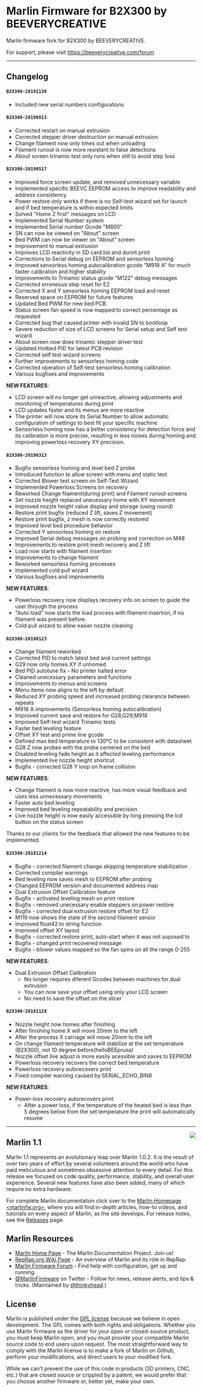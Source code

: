 # Marlin Firmware for B2X300 by BEEVERYCREATIVE
Marlin firmware fork for B2X300 by BEEVERYCREATIVE.

For support, please visit https://beeverycreative.com/forum

---

## Changelog

#### `B2X300-20191130`
- Included new serial numbers configurations 

#### `B2X300-20190813`
- Corrected restart on manual extrusion
- Corrected stepper driver destruction on manual extrusion
- Change filament now only times out when unloading
- Filament runout is now more resistant to false detections
- About screen trinamic test only runs when still to avoid step loss

#### `B2X300-20190517`
- Improved force screen update, and removed unnecessary variable
- Implemented specific BEEVC EEPROM access to improve readability and address consistency
- Power restore only works if there is no Self-test wizard set for launch and if bed temperature is within expected limits
- Solved "Home Z first" messages on LCD
- Implemented Serial Number system
- Implemented Serial number Gcode "M800"
- SN can now be viewed on "About" screen
- Bed PWM can now be viewer on "About" screen
- Improvement to manual extrusion
- Improves LCD reactivity in SD card list and durint print
- Corrections to Serial debug on EEPROM and sensorless homing
- Improved sensorless homing autocalibration gcode "M918 A" for much faster calibration and higher stability
- Improvements to Trinamic status gcode "M122" debug messages
- Corrected erroneous step reset for E2
- Corrected X and Y sensorless homing EEPROM load and reset
- Reserved space on EEPROM for future features
- Updated Bed PWM for new bed PCB
- Status screen fan speed is now mapped to correct percentage as requested
- Corrected bug that caused printer with invalid SN to bootloop
- Severe reduction of size of LCD screens for Serial setup and Self test wizard
- About screen now does trinamic stepper driver test
- Updated Hotbed PID for latest PCB revision
- Corrected self test wizard screens
- Further improvements to sensorless homing code
- Corrected operation of Self-test sensorless homing calibration
- Various bugfixes and improvements

**NEW FEATURES**: 
- LCD screen will no longer get unreactive, allowing adjustments and monitoring of temperatures during print
- LCD updates faster and its menus are more reactive
- The printer will now store its Serial Number to allow automatic configuration of settings to best fit your specific machine
- Sensorless homing now has a better consistency for detection force and its calibration is more precise, resulting in less noises during homing and improving powerloss recovery XY precision.

#### `B2X300-20190313`
- Bugfix sensorless homing and level bed Z probe
- Introduced function to allow screen with menu and static text
- Corrected Blower test screen on Self-Test Wizard
- Implemented Powerloss Screens on recovery
- Reworked Change filament(during print) and Filament runout screens
- Set nozzle height replaced unecessary home with XY movement
- Improved nozzle height value display and storage (using round)
- Restore print bugfix (reduced Z lift, saves Z movement)
- Restore print bugfix, z mesh is now correctly restored
- Improved level bed procedure behavior
- Corrected Y sensorless homing on restore
- Improved Serial debug messages on probing and correction on M48
- Improvements to restore print mesh recovery and Z lift
- Load now starts with filament insertion
- Improvements to change filament
- Reworked sensorless homing processes
- Implemented cold pull wizard
- Various bugfixes and improvements

**NEW FEATURES**: 
- Powerloss recovery now displays recovery info on screen to guide the user through the process
- "Auto load" now starts the load process with filament insertion, if no filament was present before.
- Cold pull wizard to allow easier nozzle cleaning


#### `B2X300-20190123`
- Change filament reworked
- Corrected PID to match latest bed and current settings
- G29 now only homes XY if unhomed
- Bed PID autotune fix - No printer halted error
- Cleaned unecessary parameters and functions
- Improvements to menus and screens
- Menu items now aligns to the left by default
- Reduced XY probing speed and increased probing clearance between repeats
- M918 A improvements (Sensorless homing autocalibration)
- Improved current save and restore for G28,G29,M918
- Improved Self-test wizard Trinamic tests
- Faster bed leveling feature
- Offset XY test and prime line gcode
- Defined max bed temperature to 130ºC to be consistent with datasheet
- G28 Z now probes with the probe centered on the bed
- Disabled leveling fade height as it affected leveling performance
- Implemented live nozzle height shortcut
- Bugfix - corrected G28 Y loop on frame collision

**NEW FEATURES**: 
- Change filament is now more reactive, has more visual feedback and uses less unnecessary movements
- Faster auto bed leveling
- Improved bed leveling repeatability and precision
- Live nozzle height is now easily accessible by long pressing the lcd button on the status screen

Thanks to our clients for the feedback that allowed the new features to be implemented.

#### `B2X300-20181214`
- Bugfix - corrected filament change skipping temperature stabilization
- Corrected compiler warnings
- Bed leveling now saves mesh to EEPROM after probing
- Changed EEPROM version and documented address map
- Dual Extrusion Offset Calibration feature
- Bugfix - activated leveling mesh on print restore
- Bugfix - removed unecessary enable steppers on power restore
- Bugfix - corrected dual extrusion restore offset for E2
- M119 now shows the state of the second filament sensor
- Improved float42 to string function
- Improved offset XY layout
- Bugfix - corrected restore print, auto-start when it was not suposed to
- Bugfix - changed print recovered message
- Bugfix - blower values mapped so the fan spins on all the range 0-255

**NEW FEATURES**: 
- Dual Extrusion Offset Calibration 
	- No longer requires diferent Gcodes between machines for dual extrusion
    - You can now save your offset using only your LCD screen
	- No need to save the offset on the slicer


#### `B2X300-20181128`
- Nozzle height now homes after finishing
- After finishing home X will move 20mm to the left
- After the process X carriage will move 20mm to the left
- On change filament temperature will stabilize at the set temperature (B2X300), not 10 degree before(helloBEEprusa)
- Nozzle offset live adjust is more easily acessible and saves to EEPROM
- Powerloss recovery recovers the correct bed temperature
- Powerloss recovery autorecovers print
- Fixed compiler warning caused by SERIAL_ECHO_BIN8

**NEW FEATURES**: 
- Power-loss recovery autorecovers print
    - After a power loss, if the temperature of the heated bed is less than 5 degrees below from the set temperature the print will automatically resume


---


<img align="right" src="buildroot/share/pixmaps/logo/marlin-250.png" />

## Marlin 1.1

Marlin 1.1 represents an evolutionary leap over Marlin 1.0.2. It is the result of over two years of effort by several volunteers around the world who have paid meticulous and sometimes obsessive attention to every detail. For this release we focused on code quality, performance, stability, and overall user experience. Several new features have also been added, many of which require no extra hardware.

For complete Marlin documentation click over to the [Marlin Homepage <marlinfw.org>](http://marlinfw.org/), where you will find in-depth articles, how-to videos, and tutorials on every aspect of Marlin, as the site develops. For release notes, see the [Releases](https://github.com/MarlinFirmware/Marlin/releases) page.


## Marlin Resources

- [Marlin Home Page](http://marlinfw.org/) - The Marlin Documentation Project. Join us!
- [RepRap.org Wiki Page](http://reprap.org/wiki/Marlin) - An overview of Marlin and its role in RepRap.
- [Marlin Firmware Forum](http://forums.reprap.org/list.php?415) - Find help with configuration, get up and running.
- [@MarlinFirmware](https://twitter.com/MarlinFirmware) on Twitter - Follow for news, release alerts, and tips & tricks. (Maintained by [@thinkyhead](https://github.com/thinkyhead).)

## License

Marlin is published under the [GPL license](https://github.com/COPYING.md) because we believe in open development. The GPL comes with both rights and obligations. Whether you use Marlin firmware as the driver for your open or closed-source product, you must keep Marlin open, and you must provide your compatible Marlin source code to end users upon request. The most straightforward way to comply with the Marlin license is to make a fork of Marlin on Github, perform your modifications, and direct users to your modified fork.

While we can't prevent the use of this code in products (3D printers, CNC, etc.) that are closed source or crippled by a patent, we would prefer that you choose another firmware or, better yet, make your own.


